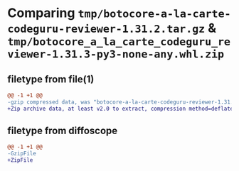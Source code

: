 # Comparing `tmp/botocore-a-la-carte-codeguru-reviewer-1.31.2.tar.gz` & `tmp/botocore_a_la_carte_codeguru_reviewer-1.31.3-py3-none-any.whl.zip`

## filetype from file(1)

```diff
@@ -1 +1 @@
-gzip compressed data, was "botocore-a-la-carte-codeguru-reviewer-1.31.2.tar", last modified: Wed Jul 12 01:44:21 2023, max compression
+Zip archive data, at least v2.0 to extract, compression method=deflate
```

## filetype from diffoscope

```diff
@@ -1 +1 @@
-GzipFile
+ZipFile
```

